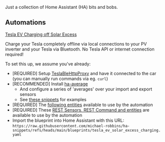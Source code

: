 Just a collection of Home Assistant (HA) bits and bobs.

## Automations
[Tesla EV Charging off Solar Excess](blueprints/tesla_ev_solar_excess_charging.yaml)

Charge your Tesla completely offline via local connections to your PV inverter and your Tesla via Bluetooth. No Tesla API or internet connection required!

To set this up, we assume you've already:
* [REQUIRED] Setup [TeslaBleHttpProxy](https://github.com/wimaha/TeslaBleHttpProxy) and have it connected to the car (you can manually run commands via eg. `curl`)
* [RECOMMENDED] Install [ha-average](https://github.com/Limych/ha-average)
  * And configure a series of 'averages' over your import and export sensors
  * See [these snippets](snippets/tesla_ev_solar_averages.yaml) for examples
* [REQUIRED] The [following entities](snippets/tesla_ev_charging_required_entities.yaml) available to use by the automation
* [REQUIRED] These [REST Sensors, REST Command and entities](snippets/tesla_ev_rest_sensors.yaml) are available to use by the automation
* Import the blueprint into Home Assistant with this URL: `https://raw.githubusercontent.com/michael-robbins/ha-snippets/refs/heads/main/blueprints/tesla_ev_solar_excess_charging.yaml`
